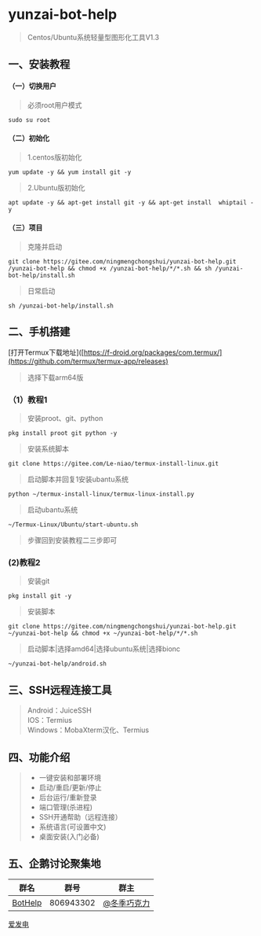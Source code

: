 # yunzai-bot-help   
>Centos/Ubuntu系统轻量型图形化工具V1.3    
## 一、安装教程
#### （一）切换用户
>必须root用户模式
```
sudo su root      
```
#### （二）初始化
>1.centos版初始化
```
yum update -y && yum install git -y    
```
>2.Ubuntu版初始化   
```
apt update -y && apt-get install git -y && apt-get install  whiptail -y
``` 
#### （三）项目
>克隆并启动
```
git clone https://gitee.com/ningmengchongshui/yunzai-bot-help.git  /yunzai-bot-help && chmod +x /yunzai-bot-help/*/*.sh && sh /yunzai-bot-help/install.sh
```
>日常启动
```
sh /yunzai-bot-help/install.sh
```
## 二、手机搭建
[打开Termux下载地址]([https://f-droid.org/packages/com.termux/](https://github.com/termux/termux-app/releases)
>选择下载arm64版
### （1）教程1
>安装proot、git、python
```
pkg install proot git python -y
```
>安装系统脚本
```
git clone https://gitee.com/Le-niao/termux-install-linux.git
```
>启动脚本并回复1安装ubantu系统
```
python ~/termux-install-linux/termux-linux-install.py
```
>启动ubantu系统
```
~/Termux-Linux/Ubuntu/start-ubuntu.sh
```
>步骤回到安装教程二三步即可
### (2)教程2
>安装git
```
pkg install git -y
```
>安装脚本
```
git clone https://gitee.com/ningmengchongshui/yunzai-bot-help.git  ~/yunzai-bot-help && chmod +x ~/yunzai-bot-help/*/*.sh
```
>启动脚本|选择amd64|选择ubuntu系统|选择bionc
```
~/yunzai-bot-help/android.sh
```


## 三、SSH远程连接工具    
> Android：JuiceSSH         
> IOS：Termius     
> Windows：MobaXterm汉化、Termius    

## 四、功能介绍    
> * 一键安装和部署环境     
> * 启动/重启/更新/停止
> * 后台运行/重新登录  
> * 端口管理(杀进程)    
> * SSH开通帮助（远程连接）   
> * 系统语言(可设置中文)   
> * 桌面安装(入门必备)      

## 五、企鹅讨论聚集地      
群名  | 群号  |  群主 
------------- | -------------  | -------------    
| [BotHelp](https://afdian.net/a/WinterChocolates) | 806943302 | [@冬季巧克力](https://gitee.com/djqkl_znje) | 
 
[爱发电](https://afdian.net/a/WinterChocolates)    
